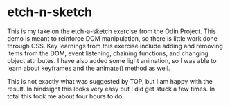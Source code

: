 # etch-n-sketch
This is my take on the etch-a-sketch exercise from the Odin Project. This demo is meant to reinforce DOM manipulation, so there is little work done through CSS. Key learnings from this exercise include adding and removing items from the DOM, event listening, chaining functions, and changing object attributes. I have also added some light animation, so I was able to learn about keyframes and the animate() method as well. 

This is not exactly what was suggested by TOP, but I am happy with the result. In hindsight this looks very easy but I did get stuck a few times. In total this took me about four hours to do.

